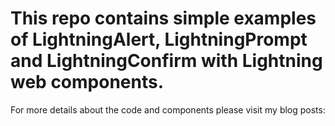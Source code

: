 # This repo contains simple examples of LightningAlert, LightningPrompt and LightningConfirm with Lightning web components.

For more details about the code and components please visit my blog posts:
